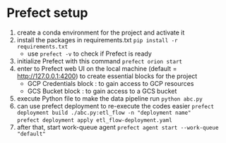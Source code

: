 # Prefect setup
1. create a conda environment for the project and activate it
2. install the packages in requirements.txt
    ```pip install -r requirements.txt```
    - use ```prefect -v``` to check if Prefect is ready
3. initialize Prefect with this command
    ```prefect orion start```
4. enter to Prefect web UI on the local machine (default = http://127.0.0.1:4200) to create essential blocks for the project
    * GCP Credentials block : to gain access to GCP resources
    * GCS Bucket block : to gain access to a GCS bucket
5. execute Python file to make the data pipeline run 
    ```python abc.py```
6. can use prefect deployment to re-execute the codes easier
    ```prefect deployment build ./abc.py:etl_flow -n "deployment name"```   
    ```prefect deployment apply etl_flow-deployment.yaml```
7. after that, start work-queue agent
    ```prefect agent start --work-queue "default"```
